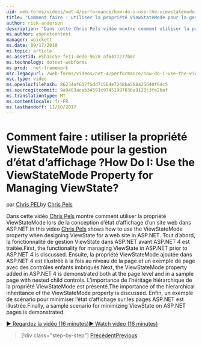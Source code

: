 ```yaml
---
uid: web-forms/videos/net-4/performance/how-do-i-use-the-viewstatemode-property-for-managing-viewstate
title: "Comment faire : utiliser la propriété ViewStateMode pour la gestion d’état d’affichage ? | Microsoft Docs"
author: rick-anderson
description: "Dans cette Chris Pels vidéo montre comment utiliser la propriété ViewStateMode lors de la conception d’état d’affichage d’un site web dans ASP.NET."
ms.author: aspnetcontent
manager: wpickett
ms.date: 09/17/2010
ms.topic: article
ms.assetid: e5b1cc5e-fe11-4ede-9e28-af6477277b0c
ms.technology: dotnet-webforms
ms.prod: .net-framework
msc.legacyurl: /web-forms/videos/net-4/performance/how-do-i-use-the-viewstatemode-property-for-managing-viewstate
msc.type: video
ms.openlocfilehash: 86234af617f5dd71564e7248ba588a25640f64c5
ms.sourcegitcommit: 9a9483aceb34591c97451997036a9120c3fe2baf
ms.translationtype: MT
ms.contentlocale: fr-FR
ms.lasthandoff: 11/10/2017
---
```

<a name="how-do-i-use-the-viewstatemode-property-for-managing-viewstate"></a><span data-ttu-id="5a51f-104">Comment faire : utiliser la propriété ViewStateMode pour la gestion d’état d’affichage ?</span><span class="sxs-lookup"><span data-stu-id="5a51f-104">How Do I: Use the ViewStateMode Property for Managing ViewState?</span></span>
====================
<span data-ttu-id="5a51f-105">par [Chris PEL](https://twitter.com/chrispels)</span><span class="sxs-lookup"><span data-stu-id="5a51f-105">by [Chris Pels](https://twitter.com/chrispels)</span></span>

<span data-ttu-id="5a51f-106">Dans cette vidéo [Chris Pels](http://www.idevtech.com) montre comment utiliser la propriété ViewStateMode lors de la conception d’état d’affichage d’un site web dans ASP.NET.</span><span class="sxs-lookup"><span data-stu-id="5a51f-106">In this video [Chris Pels](http://www.idevtech.com) shows how to use the ViewStateMode property when designing ViewState for a web site in ASP.NET.</span></span> <span data-ttu-id="5a51f-107">Tout d’abord, la fonctionnalité de gestion ViewState dans ASP.NET avant ASP.NET 4 est traitée.</span><span class="sxs-lookup"><span data-stu-id="5a51f-107">First, the functionality for managing ViewState in ASP.NET prior to ASP.NET 4 is discussed.</span></span> <span data-ttu-id="5a51f-108">Ensuite, la propriété ViewStateMode ajoutée dans ASP.NET 4 est illustrée à la fois au niveau de la page et un exemple de page avec des contrôles enfants imbriqués.</span><span class="sxs-lookup"><span data-stu-id="5a51f-108">Next, the ViewStateMode property added in ASP.NET 4 is demonstrated both at the page level and in a sample page with nested child controls.</span></span> <span data-ttu-id="5a51f-109">L’importance de l’héritage hiérarchique de la propriété ViewStateMode est présenté.</span><span class="sxs-lookup"><span data-stu-id="5a51f-109">The importance of the hierarchical inheritance of the ViewStateMode property is discussed.</span></span> <span data-ttu-id="5a51f-110">Enfin, un exemple de scénario pour minimiser l’état d’affichage sur les pages ASP.NET est illustrée.</span><span class="sxs-lookup"><span data-stu-id="5a51f-110">Finally, a sample scenario for minimizing ViewState on ASP.NET pages is demonstrated.</span></span>

[<span data-ttu-id="5a51f-111">&#9654; Regardez la vidéo (16 minutes)</span><span class="sxs-lookup"><span data-stu-id="5a51f-111">&#9654; Watch video (16 minutes)</span></span>](https://channel9.msdn.com/Blogs/ASP-NET-Site-Videos/how-do-i-use-the-viewstatemode-property-for-managing-viewstate)

>[!div class="step-by-step"]
[<span data-ttu-id="5a51f-112">Précédent</span><span class="sxs-lookup"><span data-stu-id="5a51f-112">Previous</span></span>](aspnet-4-quick-hit-easy-state-compression.md)
